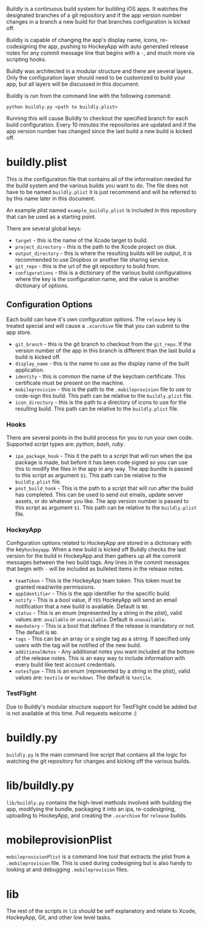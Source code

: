 Buildly is a continuous build system for building iOS apps. It watches the designated branches of a git repository and if the app version number changes in a branch a new build for that branches configuration is kicked off.

Buildly is capable of changing the app's display name, icons, re-codesigning the app, pushing to HockeyApp with auto generated release notes for any commit message line that begins with a `-`, and much more via scripting hooks.

Buildly was architected in a modular structure and there are several layers. Only the configuration layer should need to be customized to build your app, but all layers will be discussed in this document.

Buildly is run from the command line with the following command:

```
python buildly.py <path to buildly.plist>
```

Running this will cause Buildly to checkout the specified branch for each build configuration. Every 10 minutes the repositories are updated and if the app version number has changed since the last build a new build is kicked off.

# buildly.plist

This is the configuration file that contains all of the information needed for the build system and the various builds you want to do. The file does not have to be named `buildly.plist` it is just recommend and will be referred to by this name later in this document.

An example plist named `example_buildly.plist` is included in this repository that can be used as a starting point.

There are several global keys:

- `target` - this is the name of the Xcode target to build.
- `project_directory` - this is the path to the Xcode project on disk.
- `output_directory` - this is where the resulting builds will be output, it is recommended to use Dropbox or another file sharing service.
- `git_repo` - this is the url of the git repository to build from.
- `configurations` - this is a dictionary of the various build configurations where the key is the configuration name, and the value is another dictionary of options.

## Configuration Options

Each build can have it's own configuration options. The `release` key is treated special and will cause a `.xcarchive` file that you can submit to the app store.

- `git_branch` - this is the git branch to checkout from the `git_repo`. If the version number of the app in this branch is different than the last build a build is kicked off.
- `display_name` - this is the name to use as the display name of the built application.
- `identity` - this is common the name of the keychain certificate. This certificate must be present on the machine.
- `mobileprovision` - this is the path to the `.mobileprovision` file to use to code-sign this build. This path can be relative to the `buildly.plist` file.
- `icon_directory` - this is the path to a directory of icons to use for the resulting build. This path can be relative to the `buildly.plist` file.

### Hooks

There are several points in the build process for you to run your own code. Supported script types are: *python*, *bash*, *ruby*.

- `ipa_package_hook` - This it the path to a script that will run when the ipa package is made, but before it has been code signed so you can use this to modify the files in the app in any way. The app bundle is passed to this script as argument `$1`. This path can be relative to the `buildly.plist` file.
- `post_build_hook` - This is the path to a script that will run after the build has completed. This can be used to send out emails, update server assets, or do whatever you like. The app version number is passed to this script as argument `$1`. This path can be relative to the `buildly.plist` file.

### HockeyApp

Configuration options related to HockeyApp are stored in a dictionary with the key`hockeyapp`. When a new build is kicked off Buildly checks the last version for the build in HockeyApp and then gathers up all the commit messages between the two build tags. Any lines in the commit messages that begin with `-` will be included as bulleted items in the release notes.

- `teamToken` - This is the HockeyApp team token. This token must be granted read/write permissions.
- `appIdentifier` - This is the app identifier for the specific build.
- `notify` - This is a bool value, if `YES` HockeyApp will send an email notification that a new build is available. Default is `NO`.
- `status` - This is an enum (represented by a string in the plist), valid values are: `available` or `unavailable`. Default is `unavailable`.
- `mandatory` - This is a bool that defines if the release is mandatory or not. The default is `NO`.
- `tags` - This can be an array or a single tag as a string. If specified only users with the tag will be notified of the new build.
- `additionalNotes` - Any additional notes you want included at the bottom of the release notes. This is an easy way to include information with every build like test account credentials.
- `notesType` - This is an enum (represented by a string in the plist), valid values are: `textile` or `markdown`. The default is `textile`.

### TestFlight

Due to Buildly's modular structure support for TestFlight could be added but is not available at this time. Pull requests welcome :)

# buildly.py

`buildly.py` is the main command line script that contains all the logic for watching the git repository for changes and kicking off the various builds.

# lib/buildly.py

`lib/buildly.py` contains the high-level methods involved with building the app, modifying the bundle, packaging it into an ipa, re-codesigning, uploading to HockeyApp, and creating the `.xcarchive` for `release` builds.

# mobileprovisionPlist

`mobileprovisionPlist` is a command line tool that extracts the plist from a `.mobileprovision` file. This is used during codesigning but is also handy to looking at and debugging `.mobileprovision` files.

# lib

The rest of the scripts in `lib` should be self explanatory and relate to Xcode, HockeyApp, Git, and other low level tasks.
